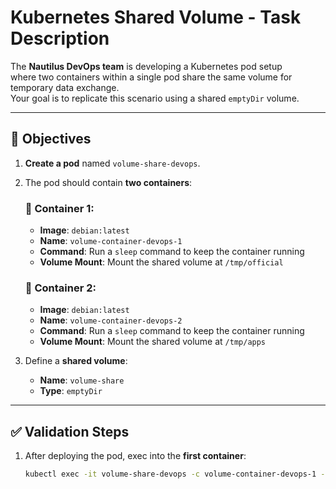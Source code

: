 # Kubernetes Shared Volume - Task Description

The **Nautilus DevOps team** is developing a Kubernetes pod setup\
where two containers within a single pod share the same volume for temporary data exchange.\
Your goal is to replicate this scenario using a shared `emptyDir` volume.

---

## 📌 Objectives

1. **Create a pod** named `volume-share-devops`.

2. The pod should contain **two containers**:

   ### 🔹 Container 1:
    - **Image**: `debian:latest`
    - **Name**: `volume-container-devops-1`
    - **Command**: Run a `sleep` command to keep the container running
    - **Volume Mount**: Mount the shared volume at `/tmp/official`

   ### 🔹 Container 2:
    - **Image**: `debian:latest`
    - **Name**: `volume-container-devops-2`
    - **Command**: Run a `sleep` command to keep the container running
    - **Volume Mount**: Mount the shared volume at `/tmp/apps`

3. Define a **shared volume**:
    - **Name**: `volume-share`
    - **Type**: `emptyDir`

---

## ✅ Validation Steps

1. After deploying the pod, exec into the **first container**:

   ```bash
   kubectl exec -it volume-share-devops -c volume-container-devops-1 -- bash

